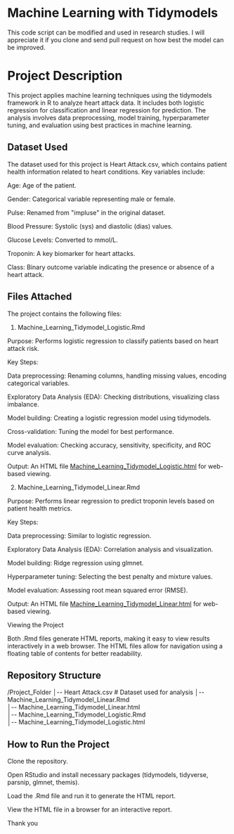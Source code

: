 # Machine Learning with Tidymodels
This code script can be modified and used in research studies. I will appreciate it if you clone and send pull request on how best the model can be improved. 


# Project Description

This project applies machine learning techniques using the tidymodels framework in R to analyze heart attack data. It includes both logistic regression for classification and linear regression for prediction. The analysis involves data preprocessing, model training, hyperparameter tuning, and evaluation using best practices in machine learning.

## Dataset Used

The dataset used for this project is Heart Attack.csv, which contains patient health information related to heart conditions. Key variables include:

Age: Age of the patient.

Gender: Categorical variable representing male or female.

Pulse: Renamed from "impluse" in the original dataset.

Blood Pressure: Systolic (sys) and diastolic (dias) values.

Glucose Levels: Converted to mmol/L.

Troponin: A key biomarker for heart attacks.

Class: Binary outcome variable indicating the presence or absence of a heart attack.

## Files Attached

The project contains the following files:

1. Machine_Learning_Tidymodel_Logistic.Rmd

Purpose: Performs logistic regression to classify patients based on heart attack risk.

Key Steps:

Data preprocessing: Renaming columns, handling missing values, encoding categorical variables.

Exploratory Data Analysis (EDA): Checking distributions, visualizing class imbalance.

Model building: Creating a logistic regression model using tidymodels.

Cross-validation: Tuning the model for best performance.

Model evaluation: Checking accuracy, sensitivity, specificity, and ROC curve analysis.

Output: An HTML file [Machine_Learning_Tidymodel_Logistic.html](https://github.com/Bernard-AI4PH/heartattack/blob/main/Machine_Learning_Tidymodel_Logistic.html) for web-based viewing.

2. Machine_Learning_Tidymodel_Linear.Rmd

Purpose: Performs linear regression to predict troponin levels based on patient health metrics.

Key Steps:

Data preprocessing: Similar to logistic regression.

Exploratory Data Analysis (EDA): Correlation analysis and visualization.

Model building: Ridge regression using glmnet.

Hyperparameter tuning: Selecting the best penalty and mixture values.

Model evaluation: Assessing root mean squared error (RMSE).

Output: An HTML file [Machine_Learning_Tidymodel_Linear.html](https://github.com/Bernard-AI4PH/heartattack/blob/main/Machine_Learning_Tidymodel_Linear.html) for web-based viewing.

Viewing the Project

Both .Rmd files generate HTML reports, making it easy to view results interactively in a web browser. The HTML files allow for navigation using a floating table of contents for better readability.

## Repository Structure

/Project_Folder
│-- Heart Attack.csv  # Dataset used for analysis
│-- Machine_Learning_Tidymodel_Linear.Rmd  
│-- Machine_Learning_Tidymodel_Linear.html  
│-- Machine_Learning_Tidymodel_Logistic.Rmd  
│-- Machine_Learning_Tidymodel_Logistic.html 

## How to Run the Project

Clone the repository.

Open RStudio and install necessary packages (tidymodels, tidyverse, parsnip, glmnet, themis).

Load the .Rmd file and run it to generate the HTML report.

View the HTML file in a browser for an interactive report.


Thank you